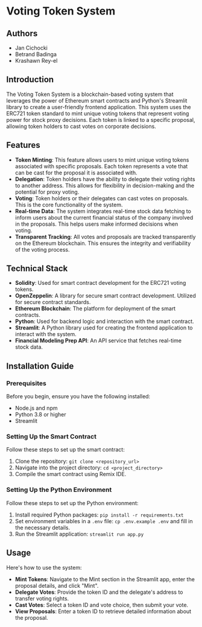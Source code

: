 # Voting Token System

## Authors
- Jan Cichocki
- Betrand Badinga
- Krashawn Rey-el

## Introduction
The Voting Token System is a blockchain-based voting system that leverages the power of Ethereum smart contracts and Python's Streamlit library to create a user-friendly frontend application. This system uses the ERC721 token standard to mint unique voting tokens that represent voting power for stock proxy decisions. Each token is linked to a specific proposal, allowing token holders to cast votes on corporate decisions.

## Features
- **Token Minting**: This feature allows users to mint unique voting tokens associated with specific proposals. Each token represents a vote that can be cast for the proposal it is associated with.
- **Delegation**: Token holders have the ability to delegate their voting rights to another address. This allows for flexibility in decision-making and the potential for proxy voting.
- **Voting**: Token holders or their delegates can cast votes on proposals. This is the core functionality of the system.
- **Real-time Data**: The system integrates real-time stock data fetching to inform users about the current financial status of the company involved in the proposals. This helps users make informed decisions when voting.
- **Transparent Tracking**: All votes and proposals are tracked transparently on the Ethereum blockchain. This ensures the integrity and verifiability of the voting process.

## Technical Stack
- **Solidity**: Used for smart contract development for the ERC721 voting tokens.
- **OpenZeppelin**: A library for secure smart contract development. Utilized for secure contract standards.
- **Ethereum Blockchain**: The platform for deployment of the smart contracts.
- **Python**: Used for backend logic and interaction with the smart contract.
- **Streamlit**: A Python library used for creating the frontend application to interact with the system.
- **Financial Modeling Prep API**: An API service that fetches real-time stock data.

## Installation Guide

### Prerequisites
Before you begin, ensure you have the following installed:
- Node.js and npm
- Python 3.8 or higher
- Streamlit

### Setting Up the Smart Contract
Follow these steps to set up the smart contract:
1. Clone the repository: `git clone <repository_url>`
2. Navigate into the project directory: `cd <project_directory>`
3. Compile the smart contract using Remix IDE.

### Setting Up the Python Environment
Follow these steps to set up the Python environment:
1. Install required Python packages: `pip install -r requirements.txt`
2. Set environment variables in a `.env` file: `cp .env.example .env` and fill in the necessary details.
3. Run the Streamlit application: `streamlit run app.py`

## Usage
Here's how to use the system:
- **Mint Tokens**: Navigate to the Mint section in the Streamlit app, enter the proposal details, and click "Mint".
- **Delegate Votes**: Provide the token ID and the delegate's address to transfer voting rights.
- **Cast Votes**: Select a token ID and vote choice, then submit your vote.
- **View Proposals**: Enter a token ID to retrieve detailed information about the proposal.
